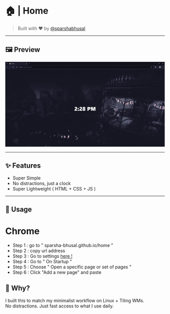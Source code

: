 # 🏠 | Home
> Built with ❤️ by [@sparshabhusal](https://github.com/sparshabhusal)

---

## 🖼️ Preview

![Startpage Screenshot](./assets/preview.png)

---

## ✨ Features

-  Super Simple
-  No distractions, just a clock
-  Super Lightweight ( HTML + CSS + JS )

---

## 🚀 Usage

# Chrome

- Step 1 : go to " sparsha-bhusal.github.io/home "
- Step 2 : copy url address
- Step 3 : Go to settings [here !](chrome://settings )
- Step 4 : Go to " On Startup "
- Step 5 : Choose " Open a specific page or set of pages "
- Step 6 : Click "Add a new page" and paste

## 🎯 Why?
I built this to match my minimalist workflow on Linux + Tiling WMs.  
No distractions. Just fast access to what I use daily.


